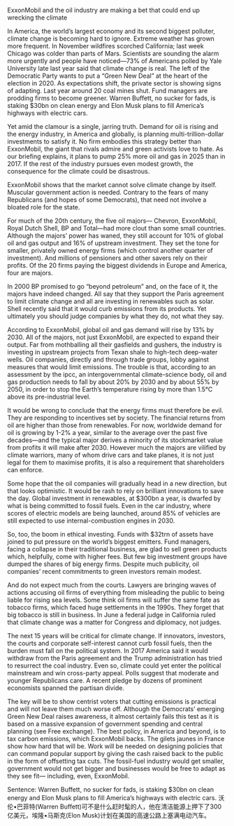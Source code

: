 ExxonMobil and the oil industry are making a bet that could end up wrecking the climate

In America, the world’s largest economy and its second biggest polluter, climate change is becoming hard to ignore. Extreme weather has grown more frequent. In November wildfires scorched California; last week Chicago was colder than parts of Mars. Scientists are sounding the alarm more urgently and people have noticed—73% of Americans polled by Yale University late last year said that climate change is real. The left of the Democratic Party wants to put a “Green New Deal” at the heart of the election in 2020. As expectations shift, the private sector is showing signs of adapting. Last year around 20 coal mines shut. Fund managers are prodding firms to become greener. Warren Buffett, no sucker for fads, is staking $30bn on clean energy and Elon Musk plans to fill America’s highways with electric cars.

Yet amid the clamour is a single, jarring truth. Demand for oil is rising and the energy industry, in America and globally, is planning multi-trillion-dollar investments to satisfy it. No firm embodies this strategy better than ExxonMobil, the giant that rivals admire and green activists love to hate. As our briefing explains, it plans to pump 25% more oil and gas in 2025 than in 2017. If the rest of the industry pursues even modest growth, the consequence for the climate could be disastrous.

ExxonMobil shows that the market cannot solve climate change by itself. Muscular government action is needed. Contrary to the fears of many Republicans (and hopes of some Democrats), that need not involve a bloated role for the state.

For much of the 20th century, the five oil majors— Chevron, ExxonMobil, Royal Dutch Shell, BP and Total—had more clout than some small countries. Although the majors’ power has waned, they still account for 10% of global oil and gas output and 16% of upstream investment. They set the tone for smaller, privately owned energy firms (which control another quarter of investment). And millions of pensioners and other savers rely on their profits. Of the 20 firms paying the biggest dividends in Europe and America, four are majors.

In 2000 BP promised to go “beyond petroleum” and, on the face of it, the majors have indeed changed. All say that they support the Paris agreement to limit climate change and all are investing in renewables such as solar. Shell recently said that it would curb emissions from its products. Yet ultimately you should judge companies by what they do, not what they say.

According to ExxonMobil, global oil and gas demand will rise by 13% by 2030. All of the majors, not just ExxonMobil, are expected to expand their output. Far from mothballing all their gasfields and gushers, the industry is investing in upstream projects from Texan shale to high-tech deep-water wells. Oil companies, directly and through trade groups, lobby against measures that would limit emissions. The trouble is that, according to an assessment by the ipcc, an intergovernmental climate-science body, oil and gas production needs to fall by about 20% by 2030 and by about 55% by 2050, in order to stop the Earth’s temperature rising by more than 1.5°C above its pre-industrial level.

It would be wrong to conclude that the energy firms must therefore be evil. They are responding to incentives set by society. The financial returns from oil are higher than those from renewables. For now, worldwide demand for oil is growing by 1-2% a year, similar to the average over the past five decades—and the typical major derives a minority of its stockmarket value from profits it will make after 2030. However much the majors are vilified by climate warriors, many of whom drive cars and take planes, it is not just legal for them to maximise profits, it is also a requirement that shareholders can enforce.

Some hope that the oil companies will gradually head in a new direction, but that looks optimistic. It would be rash to rely on brilliant innovations to save the day. Global investment in renewables, at $300bn a year, is dwarfed by what is being committed to fossil fuels. Even in the car industry, where scores of electric models are being launched, around 85% of vehicles are still expected to use internal-combustion engines in 2030.

So, too, the boom in ethical investing. Funds with $32trn of assets have joined to put pressure on the world’s biggest emitters. Fund managers, facing a collapse in their traditional business, are glad to sell green products which, helpfully, come with higher fees. But few big investment groups have dumped the shares of big energy firms. Despite much publicity, oil companies’ recent commitments to green investors remain modest.

And do not expect much from the courts. Lawyers are bringing waves of actions accusing oil firms of everything from misleading the public to being liable for rising sea levels. Some think oil firms will suffer the same fate as tobacco firms, which faced huge settlements in the 1990s. They forget that big tobacco is still in business. In June a federal judge in California ruled that climate change was a matter for Congress and diplomacy, not judges.

The next 15 years will be critical for climate change. If innovators, investors, the courts and corporate self-interest cannot curb fossil fuels, then the burden must fall on the political system. In 2017 America said it would withdraw from the Paris agreement and the Trump administration has tried to resurrect the coal industry. Even so, climate could yet enter the political mainstream and win cross-party appeal. Polls suggest that moderate and younger Republicans care. A recent pledge by dozens of prominent economists spanned the partisan divide.

The key will be to show centrist voters that cutting emissions is practical and will not leave them much worse off. Although the Democrats’ emerging Green New Deal raises awareness, it almost certainly fails this test as it is based on a massive expansion of government spending and central planning (see Free exchange). The best policy, in America and beyond, is to tax carbon emissions, which ExxonMobil backs. The gilets jaunes in France show how hard that will be. Work will be needed on designing policies that can command popular support by giving the cash raised back to the public in the form of offsetting tax cuts. The fossil-fuel industry would get smaller, government would not get bigger and businesses would be free to adapt as they see fit— including, even, ExxonMobil.

Sentence:
Warren Buffett, no sucker for fads, is staking $30bn on clean energy and Elon Musk plans to fill America’s highways with electric cars.
沃伦•巴菲特(Warren Buffett)可不是什么赶时髦的人，他在清洁能源上押下了300亿美元，埃隆•马斯克(Elon Musk)计划在美国的高速公路上塞满电动汽车。